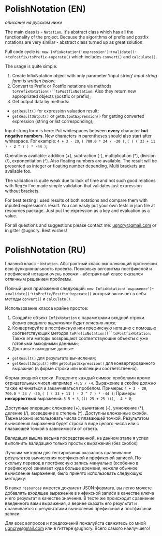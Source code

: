 # PolishNotation (EN) 
*описание на русском ниже*

The main class is - `Notation`. It's abstract class which has all the functionality of the project. Because the algorithms of prefix and postfix notations are very similar - abstract class turned up as great solution. 

Full code cycle is: `new InfixNotation('expression')`->`validate()`->`toPostfix/toPrefix`->`operate()` which includes `convert()` and `calculate()`.

The usage is quite simple:

1. Create InfixNotation object with only parameter 'input string' *input string form is written below*;
2. Convert to Prefix or Postfix notations via methods `toPrefixNotation()``toPostfixNotation`. Also they return new appropriated objects (postfix or prefix);
3. Get output data by methods:

* `getResult()` for expression valuation result;
* `getResultOutput()` or `getOutputExpression()` for getting converted expression (string or list corresponding);

Input string form is here:
Put whitespaces between **every** character **but negative numbers**. New characters in parentheses should also start after whitespace.
For example: `4 + 3 - 20`, `( 700.0 * 24 / -20 )`, `( ( ( 33 + 11 ) - 2 ^ 7 ) * -44 )`;

Operations available: addition (+), subtraction (-), multiplication (*), division (/), exponentiation (^).
Also floating numbers are available. The result will be presented as integer or floating number depending. Multi brackets are available too.

The validation is quite weak due to lack of time and not such good relations with RegEx I've made simple validation that validates just expression without brackets.

For best testing I used results of both notations and compare them with inputed expression's result. You can easily put your own tests in json file at resources package. Just put the expression as a key and evaluation as a value. 

For all questions and suggestions please contact me: ugncry@gmail.com or in gitter @ugncry.
Best wishes!

# PolishNotation (RU)

Главный класс - `Notation`. Абстрактный класс выполняющий прктически всю функциональность проекта. Поскольку алгоритмы постфиксной и префиксной нотации очень похожи - абстрактный класс оказался отличным решением проблемы. 

Полный цикл приложения следующий: `new InfixNotation('выражение')`->`validate()`->`toPrefix/Postfix`->`operate()` который включает в себя методы `convert()` и `calculate()`.

Использование класса крайне простое:

1. Создайте объект `InfixNotation` с параметрами входной строки. *форма вводного выражения будет описано ниже*;
2. Конвертируйте в постфиксную или префиксную нотацию с помощью соответствующих методов `toPrefixNotation()``toPostfixNotation`. Также эти методы возвращают соответствующие объекты с уже готовыми выходными данными;
3. Достаньте выходные данные:

* `getResult()` для результата вычисления;
* `getResultOutput()` или `getOutputExpression()` для конвертированного выражния (в форме строки или коллекции соответственно).

Форма входной строки:
Разделите каждый символ пробелами кроме отрицательных чисел например `-4`, `5 / -4`. Выражение в скобке должно также начинаться и заканчиваться пробелом. Примеры: `4 + 3 - 20`, `700.0 * 24 / -20`, `( ( ( 33 + 11 ) - 2 ^ 7 ) * -44 )`; Примеры **некорректных** выражений: `5-5 + 3`, `((( 25 + 25 )))`, `- 4 * 8`;

Доступные операции: сложение (+), вычитание (-), умножение (*), деление (/), возведение в степень (^). Доступны вложенные скокби. 
Также можно использовать числа с плавающей точкой. Результатом вычисления выражения будет строка в виде целого числа или с плавающей точкой в зависимости от ответа.

Валидация вышла весьма посредственной, на данном этапе я успел выполнить валидацию только простых выражений (без скобок)

Лучшим методом для тестирования оказалось сравнивание результатов вычисления постфиксной и префиксной записей. По скольку перевод в постфиксную запись мануально (особенно в префиксную) занимает куда больше времени, нежели обычное вычисление выражения, было принято использовать следующую методику:

В папке `resources` имеется документ JSON-формата, вы легко можете добавлять входящее выражение в инфиксной записи в качестве ключа и его результат в качестве значения. В тесте же происходит сравнение введенного вами выражения, а вернее сказать его результат и сравнивается с результатами вычисления префиксной и постфиксной записи. 

Для всех вопросов и предложений пожалуйста свяжитесь со мной ugncry@gmail.com или в гиттере @ugncry.
Всего самого наилучшего!
